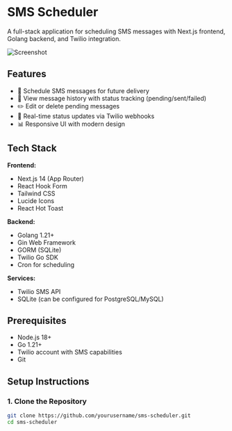 # SMS Scheduler

A full-stack application for scheduling SMS messages with Next.js frontend, Golang backend, and Twilio integration.

![Screenshot](public/image.png) <!-- Add a screenshot if available -->

## Features

- 📅 Schedule SMS messages for future delivery
- 📱 View message history with status tracking (pending/sent/failed)
- ✏️ Edit or delete pending messages
- 🔔 Real-time status updates via Twilio webhooks
- 📊 Responsive UI with modern design

## Tech Stack

**Frontend:**
- Next.js 14 (App Router)
- React Hook Form
- Tailwind CSS
- Lucide Icons
- React Hot Toast

**Backend:**
- Golang 1.21+
- Gin Web Framework
- GORM (SQLite)
- Twilio Go SDK
- Cron for scheduling

**Services:**
- Twilio SMS API
- SQLite (can be configured for PostgreSQL/MySQL)

## Prerequisites

- Node.js 18+
- Go 1.21+
- Twilio account with SMS capabilities
- Git

## Setup Instructions

### 1. Clone the Repository

```bash
git clone https://github.com/yourusername/sms-scheduler.git
cd sms-scheduler
